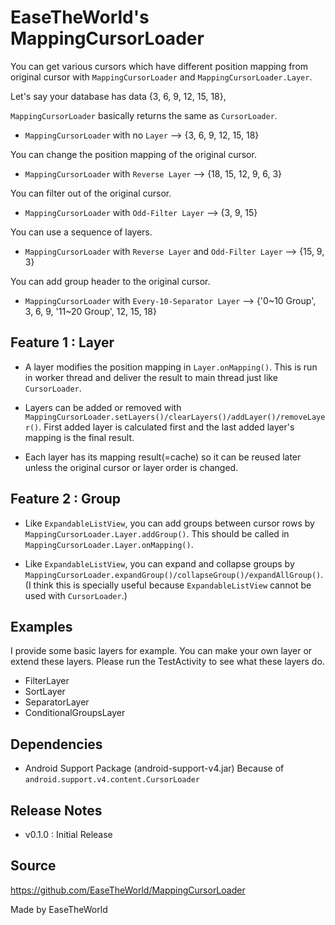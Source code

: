 EaseTheWorld's MappingCursorLoader
==================================

You can get various cursors which have different position mapping from original cursor
with `MappingCursorLoader` and `MappingCursorLoader.Layer`.

Let's say your database has data {3, 6, 9, 12, 15, 18},

`MappingCursorLoader` basically returns the same as `CursorLoader`.
- `MappingCursorLoader` with no `Layer` -->
  {3, 6, 9, 12, 15, 18}

You can change the position mapping of the original cursor.
- `MappingCursorLoader` with `Reverse Layer` -->
  {18, 15, 12, 9, 6, 3}

You can filter out of the original cursor.
- `MappingCursorLoader` with `Odd-Filter Layer` -->
  {3, 9, 15}

You can use a sequence of layers.
- `MappingCursorLoader` with `Reverse Layer` and `Odd-Filter Layer` -->
  {15, 9, 3}

You can add group header to the original cursor.
- `MappingCursorLoader` with `Every-10-Separator Layer` -->
  {'0~10 Group', 3, 6, 9, '11~20 Group', 12, 15, 18}

Feature 1 : Layer
-----------------
- A layer modifies the position mapping in `Layer.onMapping()`. 
  This is run in worker thread and deliver the result to main thread just like `CursorLoader`.

- Layers can be added or removed with `MappingCursorLoader.setLayers()/clearLayers()/addLayer()/removeLayer()`.
  First added layer is calculated first and the last added layer's mapping is the final result.

- Each layer has its mapping result(=cache) so it can be reused later
  unless the original cursor or layer order is changed.

Feature 2 : Group
-----------------
- Like `ExpandableListView`, you can add groups between cursor rows by
  `MappingCursorLoader.Layer.addGroup()`. This should be called in `MappingCursorLoader.Layer.onMapping()`.

- Like `ExpandableListView`, you can expand and collapse groups by
  `MappingCursorLoader.expandGroup()/collapseGroup()/expandAllGroup()`.
  (I think this is specially useful because `ExpandableListView` cannot be used with `CursorLoader`.) 

Examples
--------
I provide some basic layers for example. You can make your own layer or extend these layers.
Please run the TestActivity to see what these layers do.
- FilterLayer
- SortLayer
- SeparatorLayer
- ConditionalGroupsLayer

Dependencies
------------
- Android Support Package (android-support-v4.jar)
  Because of `android.support.v4.content.CursorLoader`

Release Notes
-------------
- v0.1.0 : Initial Release

Source
------
<a href="https://github.com/EaseTheWorld/MappingCursorLoader">https://github.com/EaseTheWorld/MappingCursorLoader</a>

Made by EaseTheWorld